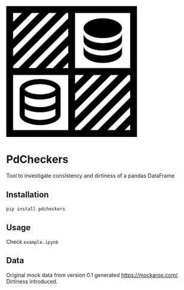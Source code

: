 <img src="https://raw.githubusercontent.com/umLu/pdcheckers/main/pdcheckers.png" width="350" alt="PdCheckers logo">

# PdCheckers

Tool to investigate consistency and dirtiness of a pandas DataFrame

## Installation

```shell
pip install pdcheckers
```

## Usage

Check ```example.ipynb```

## Data

Original mock data from version 0.1 generated https://mockaroo.com/. Dirtiness introduced.